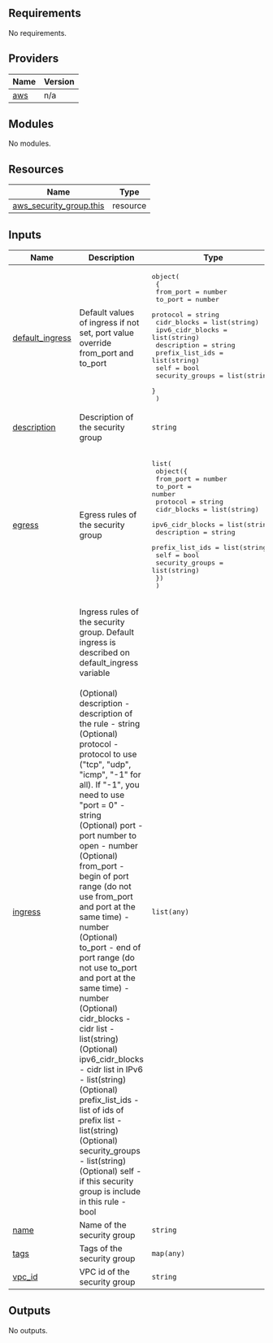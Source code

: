 ## Requirements

No requirements.

## Providers

| Name | Version |
|------|---------|
| <a name="provider_aws"></a> [aws](#provider\_aws) | n/a |

## Modules

No modules.

## Resources

| Name | Type |
|------|------|
| [aws_security_group.this](https://registry.terraform.io/providers/hashicorp/aws/latest/docs/resources/security_group) | resource |

## Inputs

| Name | Description | Type | Default | Required |
|------|-------------|------|---------|:--------:|
| <a name="input_default_ingress"></a> [default\_ingress](#input\_default\_ingress) | Default values of ingress if not set, port value override from\_port and to\_port | <pre>object(<br>    {<br>      from_port        = number<br>      to_port          = number<br>      protocol         = string<br>      cidr_blocks      = list(string)<br>      ipv6_cidr_blocks = list(string)<br>      description      = string<br>      prefix_list_ids  = list(string)<br>      self             = bool<br>      security_groups  = list(string)<br>    }<br>  )</pre> | <pre>{<br>  "cidr_blocks": [],<br>  "description": "",<br>  "from_port": 0,<br>  "ipv6_cidr_blocks": [],<br>  "prefix_list_ids": [],<br>  "protocol": "tcp",<br>  "security_groups": [],<br>  "self": false,<br>  "to_port": 65535<br>}</pre> | no |
| <a name="input_description"></a> [description](#input\_description) | Description of the security group | `string` | n/a | yes |
| <a name="input_egress"></a> [egress](#input\_egress) | Egress rules of the security group | <pre>list(<br>    object({<br>      from_port        = number<br>      to_port          = number<br>      protocol         = string<br>      cidr_blocks      = list(string)<br>      ipv6_cidr_blocks = list(string)<br>      description      = string<br>      prefix_list_ids  = list(string)<br>      self             = bool<br>      security_groups  = list(string)<br>    })<br>  )</pre> | <pre>[<br>  {<br>    "cidr_blocks": [<br>      "0.0.0.0/0"<br>    ],<br>    "description": "egress",<br>    "from_port": 0,<br>    "ipv6_cidr_blocks": [],<br>    "prefix_list_ids": null,<br>    "protocol": "-1",<br>    "security_groups": [],<br>    "self": false,<br>    "to_port": 0<br>  }<br>]</pre> | no |
| <a name="input_ingress"></a> [ingress](#input\_ingress) | Ingress rules of the security group. Default ingress is described on default\_ingress variable<br><br>(Optional) description - description of the rule - string<br>(Optional) protocol - protocol to use ("tcp", "udp", "icmp", "-1" for all). If "-1", you need to use "port = 0" - string<br>(Optional) port - port number to open - number<br>(Optional) from\_port - begin of port range (do not use from\_port and port at the same time) - number<br>(Optional) to\_port - end of port range (do not use to\_port and port at the same time) - number<br>(Optional) cidr\_blocks - cidr list - list(string)<br>(Optional) ipv6\_cidr\_blocks - cidr list in IPv6 - list(string)<br>(Optional) prefix\_list\_ids - list of ids of prefix list - list(string)<br>(Optional) security\_groups - list(string)<br>(Optional) self - if this security group is include in this rule - bool | `list(any)` | `[]` | no |
| <a name="input_name"></a> [name](#input\_name) | Name of the security group | `string` | n/a | yes |
| <a name="input_tags"></a> [tags](#input\_tags) | Tags of the security group | `map(any)` | `{}` | no |
| <a name="input_vpc_id"></a> [vpc\_id](#input\_vpc\_id) | VPC id of the security group | `string` | `null` | no |

## Outputs

No outputs.
